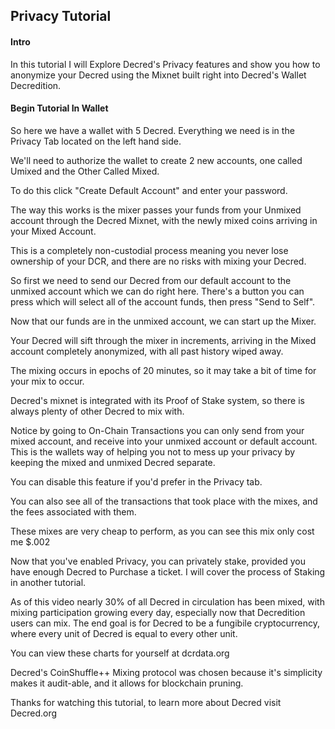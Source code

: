## Privacy Tutorial


#### Intro
In this tutorial I will Explore Decred's Privacy features and show you how to anonymize your Decred using the Mixnet built right into Decred's Wallet Decredition. 

#### Begin Tutorial In Wallet

So here we have a wallet with 5 Decred. Everything we need is in the Privacy Tab located on the left hand side.

We'll need to authorize the wallet to create 2 new accounts, one called Umixed and the Other Called Mixed.

To do this click "Create Default Account" and enter your password.

The way this works is the mixer passes your funds from your Unmixed account through the Decred Mixnet, with the newly mixed coins arriving in your Mixed Account.

This is a completely non-custodial process meaning you never lose ownership of your DCR, and there are no risks with mixing your Decred.

So first we need to send our Decred from our default account to the unmixed account which we can do right here. There's a button you can press which will select all of the account funds, then press "Send to Self".

Now that our funds are in the unmixed account, we can start up the Mixer.

Your Decred will sift through the mixer in increments, arriving in the Mixed account completely anonymized, with all past history wiped away.

The mixing occurs in epochs of 20 minutes, so it may take a bit of time for your mix to occur.

Decred's mixnet is integrated with its Proof of Stake system, so there is always plenty of other Decred to mix with.

Notice by going to On-Chain Transactions you can only send from your mixed account, and receive into your unmixed account or default account. This is the wallets way of helping you not to mess up your privacy by keeping the mixed and unmixed Decred separate.

You can disable this feature if you'd prefer in the Privacy tab.

You can also see all of the transactions that took place with the mixes, and the fees associated with them.

These mixes are very cheap to perform, as you can see this mix only cost me $.002

Now that you've enabled Privacy, you can privately stake, provided you have enough Decred to Purchase a ticket. I will cover the process of Staking in another tutorial.

As of this video nearly 30% of all Decred in circulation has been mixed, with mixing participation growing every day, especially now that Decredition users can mix. The end goal is for Decred to be a fungibile cryptocurrency, where every unit of Decred is equal to every other unit.

You can view these charts for yourself at dcrdata.org

Decred's CoinShuffle++ Mixing protocol was chosen because it's simplicity makes it audit-able, and it allows for blockchain pruning.

Thanks for watching this tutorial, to learn more about Decred visit Decred.org
